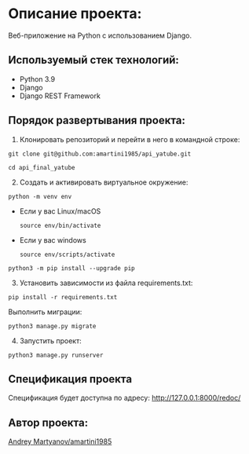 # Описание проекта:

Веб-приложение на Python с использованием Django.

## Используемый стек технологий:
- Python 3.9
- Django
- Django REST Framework

## Порядок развертывания проекта:
1) Клонировать репозиторий и перейти в него в командной строке:

```
git clone git@github.com:amartini1985/api_yatube.git
```

```
cd api_final_yatube
```

2) Cоздать и активировать виртуальное окружение:

```
python -m venv env
```

* Если у вас Linux/macOS

    ```
    source env/bin/activate
    ```

* Если у вас windows

    ```
    source env/scripts/activate
    ```

```
python3 -m pip install --upgrade pip
```

3) Установить зависимости из файла requirements.txt:

```
pip install -r requirements.txt
```

Выполнить миграции:

```
python3 manage.py migrate
```

4) Запустить проект:

```
python3 manage.py runserver
```



## Cпецификация проекта
Спецификация будет доступна по адресу: http://127.0.0.1:8000/redoc/

## Автор проекта:
[Andrey Martyanov/amartini1985](https://github.com/amartini1985)
